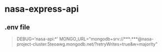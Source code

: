 # nasa-express-api

## .env file

>DEBUG='nasa-api:*'
>MONGO_URL="mongodb+srv://\*\*\*:\*\*\*@nasa-project-cluster.5teoawg.mongodb.net/?retryWrites=true&w=majority"